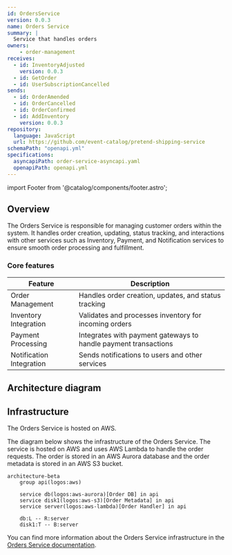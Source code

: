 ```yaml
---
id: OrdersService
version: 0.0.3
name: Orders Service
summary: |
  Service that handles orders
owners:
    - order-management
receives:
  - id: InventoryAdjusted
    version: 0.0.3
  - id: GetOrder
  - id: UserSubscriptionCancelled
sends:
  - id: OrderAmended
  - id: OrderCancelled
  - id: OrderConfirmed
  - id: AddInventory  
    version: 0.0.3
repository:
  language: JavaScript
  url: https://github.com/event-catalog/pretend-shipping-service
schemaPath: "openapi.yml"
specifications:
  asyncapiPath: order-service-asyncapi.yaml
  openapiPath: openapi.yml
---
```


import Footer from '@catalog/components/footer.astro';

## Overview

The Orders Service is responsible for managing customer orders within the system. It handles order creation, updating, status tracking, and interactions with other services such as Inventory, Payment, and Notification services to ensure smooth order processing and fulfillment.

<Tiles >
    <Tile icon="DocumentIcon" href={`/docs/services/${frontmatter.id}/${frontmatter.version}/changelog`}  title="View the changelog" description="Want to know the history of this service? View the change logs" />
    <Tile icon="UserGroupIcon" href="/docs/teams/full-stack" title="Contact the team" description="Any questions? Feel free to contact the owners" />
    <Tile icon="BoltIcon" href={`/visualiser/services/${frontmatter.id}/${frontmatter.version}`} title={`Sends ${frontmatter.sends.length} messages`} description="This service sends messages to downstream consumers" />
    <Tile icon="BoltIcon"  href={`/visualiser/services/${frontmatter.id}/${frontmatter.version}`} title={`Receives ${frontmatter.receives.length} messages`} description="This service receives messages from other services" />
</Tiles>

### Core features

| Feature | Description |
|---------|-------------|
| Order Management | Handles order creation, updates, and status tracking |
| Inventory Integration | Validates and processes inventory for incoming orders |
| Payment Processing | Integrates with payment gateways to handle payment transactions |
| Notification Integration | Sends notifications to users and other services |

## Architecture diagram 

<NodeGraph />

<MessageTable format="all" limit={4} />

## Infrastructure

The Orders Service is hosted on AWS.

The diagram below shows the infrastructure of the Orders Service. The service is hosted on AWS and uses AWS Lambda to handle the order requests. The order is stored in an AWS Aurora database and the order metadata is stored in an AWS S3 bucket.

```mermaid
architecture-beta
    group api(logos:aws)

    service db(logos:aws-aurora)[Order DB] in api
    service disk1(logos:aws-s3)[Order Metadata] in api
    service server(logos:aws-lambda)[Order Handler] in api

    db:L -- R:server
    disk1:T -- B:server
```

You can find more information about the Orders Service infrastructure in the [Orders Service documentation](https://github.com/event-catalog/pretend-shipping-service/blob/main/README.md).

<Footer />
